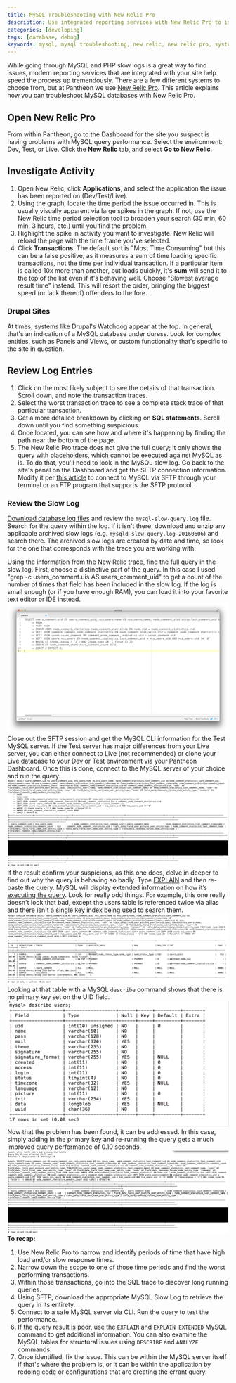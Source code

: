 ```yaml
---
title: MySQL Troubleshooting with New Relic Pro
description: Use integrated reporting services with New Relic Pro to isolate MySQL performance issues on your Drupal or WordPress sites.
categories: [developing]
tags: [database, debug]
keywords: mysql, mysql troubleshooting, new relic, new relic pro, system logs, logs, performance, mysql performance, mysql help, troubleshoot mysql, performance, slow queries, sql performance, mysql error log
---
```

While going through MySQL and PHP slow logs is a great way to find issues, modern reporting services that are integrated with your site help speed the process up tremendously. There are a few different systems to choose from, but at Pantheon we use [New Relic Pro](/docs/new-relic). This article explains how you can troubleshoot MySQL databases with New Relic Pro. 

## Open New Relic Pro

From within Pantheon, go to the Dashboard for the site you suspect is having problems with MySQL query performance. Select the environment: Dev, Test, or Live. Click the **New Relic** tab, and select **Go to New Relic**.

## Investigate Activity

1. Open New Relic, click **Applications**, and select the application the issue has been reported on (Dev/Test/Live).
2. Using the graph, locate the time period the issue occurred in. This is usually visually apparent via large spikes in the graph. If not, use the New Relic time period selection tool to broaden your search (30 min, 60 min, 3 hours, etc.) until you find the problem.  
3. Highlight the spike in activity you want to investigate. New Relic will reload the page with the time frame you've selected.  
4. Click **Transactions**. The default sort is "Most Time Consuming" but this can be a false positive, as it measures a sum of time loading specific transactions, not the time per individual transaction. If a particular item is called 10x more than another, but loads quickly, it's **sum** will send it to the top of the list even if it's behaving well. Choose "Slowest average result time" instead. This will resort the order, bringing the biggest speed (or lack thereof) offenders to the fore.

### Drupal Sites
At times, systems like Drupal's Watchdog appear at the top. In general, that's an indication of a MySQL database under duress. Look for complex entities, such as Panels and Views, or custom functionality that's specific to the site in question. 

## Review Log Entries
1. Click on the most likely subject to see the details of that transaction. Scroll down, and note the transaction traces.  
2. Select the worst transaction trace to see a complete stack trace of that particular transaction.
3. Get a more detailed breakdown by clicking on **SQL statements**. Scroll down until you find something suspicious.
4. Once located, you can see how and where it's happening by finding the path near the bottom of the page.    
5. The New Relic Pro trace does not give the full query; it only shows the query with placeholders, which cannot be executed against MySQL as is. To do that, you'll need to look in the MySQL slow log. Go back to the site's panel on the Dashboard and get the SFTP connection information. Modify it per [this article](/docs/mysql-access#frequently-asked-questions) to connect to MySQL via SFTP through your terminal or an FTP program that supports the SFTP protocol.

### Review the Slow Log
[Download database log files](/docs/logs/#download-database-log-files) and review the `mysql-slow-query.log` file. Search for the query within the log. If it isn't there, download and unzip any applicable archived slow logs (e.g. `mysqld-slow-query.log-20160606`) and search there. The archived slow logs are created by date and time, so look for the one that corresponds with the trace you are working with.

Using the information from the New Relic trace, find the full query in the slow log. First, choose a distinctive part of the query. In this case I used "grep -c users\_comment.uis AS users\_comment\_uid" to get a count of the number of times that field has been included in the slow log. If the log is small enough (or if you have enough RAM), you can load it into your favorite text editor or IDE instead.  
 ![Review slow low](/source/docs/assets/images/review-slow-log.png)​  
Close out the SFTP session and get the MySQL CLI information for the Test MySQL server. If the Test server has major differences from your Live server, you can either connect to Live (not recommended) or clone your Live database to your Dev or Test environment via your Pantheon Dashboard. Once this is done, connect to the MySQL server of your choice and run the query.  
 ![Execute the query](/source/docs/assets/images/execute-query.png)  
If the result confirm your suspicions, as this one does, delve in deeper to find out why the query is behaving so badly. Type [EXPLAIN](http://dev.mysql.com/doc/refman/5.0/en/explain.html) and then re-paste the query. MySQL will display extended information on how it’s [executing the query](http://dev.mysql.com/doc/refman/5.0/en/using-explain.html). Look for really odd things. For example, this one really doesn't look that bad, except the users table is referenced twice via alias and there isn't a single key index being used to search them.
 ![Extended information example](/source/docs/assets/images/extended-info-example.png)  
Looking at that table with a MySQL `describe` command shows that there is no primary key set on the UID field.  
 ![MySQL table describe users](/source/docs/assets/images/mysql-table-describe-users.png)  
Now that the problem has been found, it can be addressed. In this case, simply adding in the primary key and re-running the query gets a much improved query performance of 0.10 seconds.  
 ![Improved query preformance](/source/docs/assets/images/improved-query-preformance.png)  
**To recap:**

1. Use New Relic Pro to narrow and identify periods of time that have high load and/or slow response times.
2. Narrow down the scope to one of those time periods and find the worst performing transactions.
3. Within those transactions, go into the SQL trace to discover long running queries.
4. Using SFTP, download the appropriate MySQL Slow Log to retrieve the query in its entirety.
5. Connect to a safe MySQL server via CLI. Run the query to test the performance.
6. If the query result is poor, use the `EXPLAIN` and `EXPLAIN EXTENDED` MySQL command to get additional information. You can also examine the MySQL tables for structural issues using `DESCRIBE` and `ANALYZE` commands.
7. Once identified, fix the issue. This can be within the MySQL server itself if that's where the problem is, or it can be within the application by redoing code or configurations that are creating the errant query.
 

